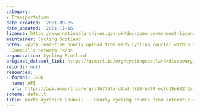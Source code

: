 ```yaml
---
category:
- Transportation
date_created: '2021-09-25'
date_updated: '2021-11-16'
license: https://www.nationalarchives.gov.uk/doc/open-government-licence/version/3/
maintainer: Cycling Scotland
notes: <p>"A real-time hourly upload from each cycling counter within North Ayrshire
  Council's network."</p>
organization: Cycling Scotland
original_dataset_link: https://usmart.io/org/cyclingscotland/discovery/discovery-view-detail/ce2214d2-242e-4d0b-a25d-3a7e283c9959
records: null
resources:
- format: JSON
  name: API
  url: https://api.usmart.io/org/d1b773fa-d2bd-4830-b399-ecfd18e832f3/4b0fff26-d98d-4403-a57e-c8a863da9ba4/1/urql
schema: default
title: North Ayrshire Council  - Hourly cycling counts from automatic cycling counters
---
```

